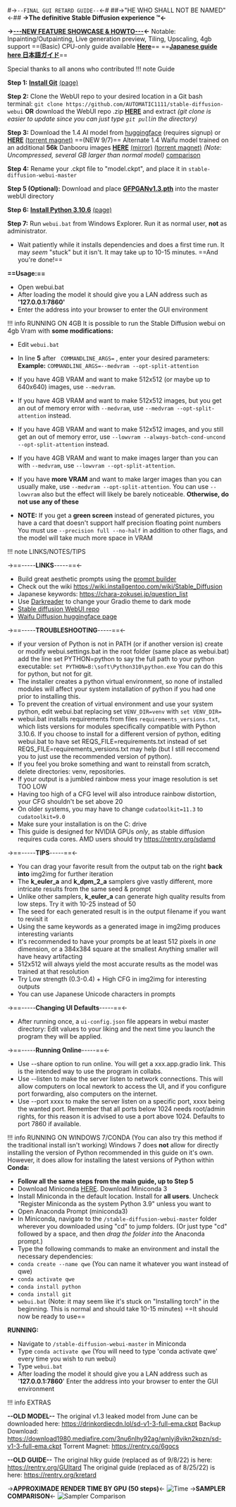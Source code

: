 #->`--FINAL GUI RETARD GUIDE--`<-#
##->"HE WHO SHALL NOT BE NAMED"<-##
**->The definitive Stable Diffusion experience ™<-**

**->[---NEW FEATURE SHOWCASE & HOWTO---](https://github.com/AUTOMATIC1111/stable-diffusion-webui-feature-showcase)<-**
Notable: Inpainting/Outpainting, Live generation preview, Tiling, Upscaling, 4gb support
==(Basic) CPU-only guide available [**Here**](https://rentry.org/cputard)==
==[**Japanese guide here 日本語ガイド**](https://news.livedoor.com/article/detail/22794512/)==

Special thanks to all anons who contributed
!!! note Guide

**Step 1:** [**Install Git**](https://github.com/git-for-windows/git/releases/download/v2.37.3.windows.1/Git-2.37.3-64-bit.exe) [(page)](https://git-scm.com/download/win)

**Step 2:** Clone the WebUI repo to your desired location in a Git bash terminal:
`git clone https://github.com/AUTOMATIC1111/stable-diffusion-webui`
**OR** download the WebUI repo .zip [**HERE**](https://github.com/AUTOMATIC1111/stable-diffusion-webui/archive/refs/heads/master.zip) and extract
*(git clone is easier to update since you can just type `git pull`in the directory)*

**Step 3:** Download the 1.4 AI model from [huggingface](https://huggingface.co/CompVis/stable-diffusion-v-1-4-original) (requires signup) or [**HERE**](https://drive.yerf.org/wl/?id=EBfTrmcCCUAGaQBXVIj5lJmEhjoP1tgl) 
[(torrent magnet)](magnet:?xt=urn:btih:3a4a612d75ed088ea542acac52f9f45987488d1c&dn=sd-v1-4.ckpt&tr=udp%3a%2f%2ftracker.openbittorrent.com%3a6969%2fannounce&tr=udp%3a%2f%2ftracker.opentrackr.org%3a1337)
==(NEW 9/7)== Alternate 1.4 Waifu model trained on an additional **56k** Danbooru images [**HERE**](https://thisanimedoesnotexist.ai/downloads/wd-v1-2-full-ema.ckpt) 
[(mirror)](http://wd.links.sd:8880/wd-v1-2-full-ema.ckpt) [(torrent magnet)](magnet:?xt=urn:btih:INEYUMLLBBMZF22IIP4AEXLUK6XQKCSD&dn=wd-v1-2-full-ema.ckpt&xl=7703810927&tr=udp%3A%2F%2Ftracker.opentrackr.org%3A1337%2Fannounce) 
*(Note: Uncompressed, several GB larger than normal model)*
[comparison](https://cdn.discordapp.com/attachments/930499731451428926/1017258164439220254/unknown.png)

**Step 4:** Rename your .ckpt file to "model.ckpt", and place it in `stable-diffusion-webui-master`

**Step 5 (Optional):** Download and place [**GFPGANv1.3.pth**](https://github.com/TencentARC/GFPGAN/releases/download/v1.3.0/GFPGANv1.3.pth) into the master webUI directory

**Step 6:** [**Install Python 3.10.6**](https://www.python.org/ftp/python/3.10.6/python-3.10.6-amd64.exe) [(page)](https://www.python.org/downloads/windows/)

**Step 7:** Run `webui.bat` from Windows Explorer. Run it as normal user, **not** as administrator.
- Wait patiently while it installs dependencies and does a first time run. 
It may *seem* "stuck" but it isn't. It may take up to 10-15 minutes.
==And you're done!==

**==Usage:==**
- Open webui.bat
- After loading the model it should give you a LAN address such as **'127.0.0.1:7860'**
- Enter the address into your browser to enter the GUI environment

!!! info RUNNING ON 4GB
It is possible to run the Stable Diffusion webui on 4gb Vram with **some modifications:**
- Edit `webui.bat` 
- In line **5** after ` COMMANDLINE_ARGS=` , enter your desired parameters:
**Example:** `COMMANDLINE_ARGS=--medvram --opt-split-attention` 

- If you have 4GB VRAM and want to make 512x512 (or maybe up to 640x640) images, use `--medvram`.
- If you have 4GB VRAM and want to make 512x512 images, but you get an out of memory error with `--medvram`, use `--medvram --opt-split-attention` instead.
- If you have 4GB VRAM and want to make 512x512 images, and you still get an out of memory error, use `--lowvram --always-batch-cond-uncond --opt-split-attention` instead.
- If you have 4GB VRAM and want to make images larger than you can with `--medvram`, use `--lowvram --opt-split-attention`.
- If you have **more VRAM** and want to make larger images than you can usually make, use `--medvram --opt-split-attention`. 
You can use `--lowvram` also but the effect will likely be barely noticeable.
**Otherwise, do not use any of these**

- **NOTE:** 
If you get a **green screen** instead of generated pictures, you have a card that doesn't support half precision floating point numbers
 You must use `--precision full --no-half` in addition to other flags, and the model will take much more space in VRAM

!!! note LINKS/NOTES/TIPS

->==-----**LINKS**-----==<-
- Build great aesthetic prompts using the [prompt builder](https://promptomania.com/stable-diffusion-prompt-builder/)
- Check out the wiki https://wiki.installgentoo.com/wiki/Stable_Diffusion
- Japanese keywords: https://chara-zokusei.jp/question_list
- Use [Darkreader](https://darkreader.org/) to change your Gradio theme to dark mode
- [Stable diffusion WebUI repo](https://github.com/AUTOMATIC1111/stable-diffusion-webui)
- [Waifu Diffusion huggingface page](https://huggingface.co/hakurei/waifu-diffusion)

->==-----**TROUBLESHOOTING**-----==<-
- if your version of Python is not in PATH (or if another version is) 
create or modify webui.settings.bat in the root folder (same place as webui.bat)
add the line set PYTHON=python to say the full path to your python executable: `set PYTHON=B:\soft\Python310\python.exe`
You can do this for python, but not for git.
- The installer creates a python virtual environment, so none of installed modules will affect your system installation of python if you had one prior to installing this.
- To prevent the creation of virtual environment and use your system python, edit webui.bat replacing set `VENV_DIR=venv` with `set VENV_DIR=`
- webui.bat installs requirements from files `requirements_versions.txt`, which lists versions for modules specifically compatible with Python 3.10.6. 
If you choose to install for a different version of python, editing webui.bat to have set REQS_FILE=requirements.txt instead of set REQS_FILE=requirements_versions.txt may help (but I still reccomend you to just use the recommended version of python).
- If you feel you broke something and want to reinstall from scratch, delete directories: venv, repositories.
- If your output is a jumbled rainbow mess your image resolution is set TOO LOW
- Having too high of a CFG level will also introduce rainbow distortion, your CFG shouldn't be set above 20
- On older systems, you may have to change `cudatoolkit=11.3` to `cudatoolkit=9.0`
- Make sure your installation is on the C: drive
- This guide is designed for NVIDIA GPUs *only*, as stable diffusion requires cuda cores.
  AMD users should try https://rentry.org/sdamd

->==-----**TIPS**-----==<-
- You can drag your favorite result from the output tab on the right **back into** img2img for further iteration
- The **k_euler_a** and **k_dpm_2_a** samplers give vastly different, more intricate results from the same seed & prompt
- Unlike other samplers, **k_euler_a** can generate high quality results from low steps. Try it with 10-25 instead of 50
- The seed for each generated result is in the output filename if you want to revisit it
- Using the same keywords as a generated image in img2img produces interesting variants
- It's recommended to have your prompts be at least 512 pixels in *one* dimension, or a 384x384 square at the smallest
   Anything smaller will have heavy artifacting
- 512x512 will always yield the most accurate results as the model was trained at that resolution
- Try Low strength (0.3-0.4) + High CFG in img2img for interesting outputs
- You can use Japanese Unicode characters in prompts

->==-----**Changing UI Defaults**-----==<-
- After running once, a `ui-config.json` file appears in webui master directory:
Edit values to your liking and the next time you launch the program they will be applied.

->==-----**Running Online**-----==<-
- Use --share option to run online. You will get a xxx.app.gradio link. This is the intended way to use the program in collabs.
- Use --listen to make the server listen to network connections. This will allow computers on local newtork to access the UI, and if you configure port forwarding, also computers on the internet.
- Use --port xxxx to make the server listen on a specific port, xxxx being the wanted port. Remember that all ports below 1024 needs root/admin rights, for this reason it is advised to use a port above 1024. Defaults to port 7860 if available.

!!! info RUNNING ON WINDOWS 7/CONDA
(You can also try this method if the traditional install isn't working)
Windows 7 does **not** allow for directly installing the version of Python recommended in this guide on it's own.
However, it does allow for installing the latest versions of Python within **Conda:**
- **Follow all the same steps from the main guide, up to Step 5**
- Download Miniconda [HERE](https://docs.conda.io/en/latest/miniconda.html). Download Miniconda 3
- Install Miniconda in the default location. Install for **all users**. 
Uncheck "Register Miniconda as the system Python 3.9" unless you want to
- Open Anaconda Prompt (miniconda3)
- In Miniconda, navigate to the `/stable-diffusion-webui-master` folder wherever you downloaded using "cd" to jump folders.
(Or just type "cd" followed by a space, and then *drag the folder into* the Anaconda prompt.)
- Type the following commands to make an environment and install the necessary dependencies:
- `conda create --name qwe`
(You can name it whatever you want instead of qwe)
- `conda activate qwe`
- `conda install python`
- `conda install git`
- `webui.bat`
(Note: it may seem like it's stuck on "Installing torch" in the beginning. This is normal and should take 10-15 minutes)
==It should now be ready to use==

**RUNNING:**
- Navigate to `/stable-diffusion-webui-master` in Miniconda
- Type `conda activate qwe` 
(You will need to type 'conda activate qwe' every time you wish to run webui)
- Type `webui.bat`
- After loading the model it should give you a LAN address such as '**127.0.0.1:7860**'
Enter the address into your browser to enter the GUI environment

!!! info EXTRAS

**--OLD MODEL--**
The original v1.3 leaked model from June can be downloaded here:
https://drinkordiecdn.lol/sd-v1-3-full-ema.ckpt
Backup Download: https://download1980.mediafire.com/3nu6nlhy92ag/wnlyj8vikn2kpzn/sd-v1-3-full-ema.ckpt
Torrent Magnet: https://rentry.co/6gocs

**--OLD GUIDE--**
The original hlky guide (replaced as of 9/8/22) is here: https://rentry.org/GUItard
The original guide (replaced as of 8/25/22) is here: https://rentry.org/kretard

->**APPROXIMADE RENDER TIME BY GPU (50 steps)**<-
![Time](https://i.ibb.co/yd7SZ32/chartthin.png)
->**SAMPLER COMPARISON**<-
![Sampler Comparison](https://i.ibb.co/vm4fm7L/1661440027115223.jpg)